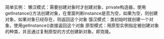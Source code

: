 简单实例：
懒汉模式：需要创建对象时才创建对象，private构造器，使用getInstance()方法创建对象，在里面判断instance是否为空，如果为空，则创建对象，如果对象已经存在，则返回这个对象
饿汉模式：类初始时就创建一个对象，使用getInstance()直接返回这个对象
原型模式：用原型实例指定被创建对象的种类，并且通过复制原型的方式创建新对象。即克隆。
